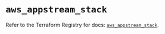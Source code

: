 # `aws_appstream_stack`

Refer to the Terraform Registry for docs: [`aws_appstream_stack`](https://registry.terraform.io/providers/hashicorp/aws/5.97.0/docs/resources/appstream_stack).
